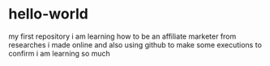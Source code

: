 # hello-world
my first repository
i am learning how to be an affiliate marketer from researches i made online and also using github to make some executions to confirm
i am learning so much 
